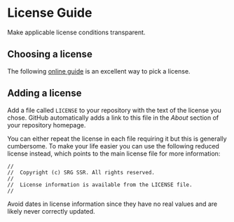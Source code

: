 # License Guide

Make applicable license conditions transparent.

## Choosing a license

The following [online guide](https://choosealicense.com/) is an excellent way to pick a license.

## Adding a license

Add a file called `LICENSE` to your repository with the text of the license you chose. GitHub automatically adds a link to this file in the _About_ section of your repository homepage.

You can either repeat the license in each file requiring it but this is generally cumbersome. To make your life easier you can use the following reduced license instead, which points to the main license file for more information:

```
//
//  Copyright (c) SRG SSR. All rights reserved.
//
//  License information is available from the LICENSE file.
//
```

Avoid dates in license information since they have no real values and are likely never correctly updated.
